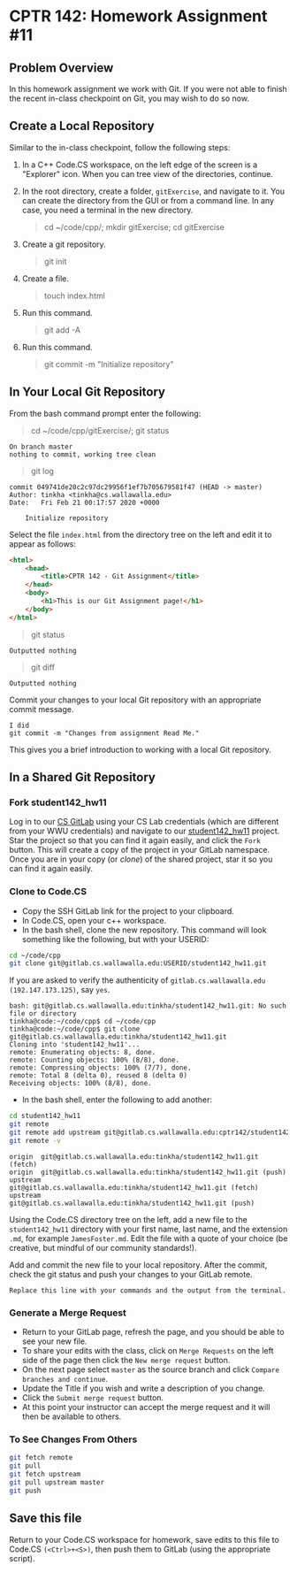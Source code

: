 # CPTR 142: Homework Assignment #11

## Problem Overview

In this homework assignment we work with Git.
If you were not able to finish the recent in-class checkpoint on Git, you may wish to do so now.

## Create a Local Repository

Similar to the in-class checkpoint, follow the following steps:

1. In a C++ Code.CS workspace, on the left edge of the screen is a "Explorer" icon.
  When you can tree view of the directories, continue.

1. In the root directory, create a folder, `gitExercise`, and navigate to it.
  You can create the directory from the GUI or from a command line.
  In any case, you need a terminal in the new directory.

    > cd ~/code/cpp/; mkdir gitExercise; cd gitExercise

1. Create a git repository.

    > git init

1. Create a file.

    > touch index.html

1. Run this command.

    > git add -A

1. Run this command.

    > git commit -m "Initialize repository"

## In Your Local Git Repository

From the bash command prompt enter the following:
> cd ~/code/cpp/gitExercise/; git status

```text
On branch master
nothing to commit, working tree clean
```

> git log

```text
commit 049741de20c2c97dc29956f1ef7b705679581f47 (HEAD -> master)
Author: tinkha <tinkha@cs.wallawalla.edu>
Date:   Fri Feb 21 00:17:57 2020 +0000

    Initialize repository
```

Select the file `index.html` from the directory tree on the left and edit it to appear as follows:

```html
<html>
    <head>
        <title>CPTR 142 - Git Assignment</title>
    </head>
    <body>
        <h1>This is our Git Assignment page!</h1>
    </body>
</html>
```

> git status

```text
Outputted nothing
```

> git diff

```text
Outputted nothing
```

Commit your changes to your local Git repository with an appropriate commit message.

```text
I did
git commit -m "Changes from assignment Read Me."
```

This gives you a brief introduction to working with a local Git repository.

## In a Shared Git Repository

### Fork student142_hw11

Log in to our [CS GitLab](https://gitlab.cs.wallawalla.edu/) using your CS Lab credentials
(which are different from your WWU credentials) and navigate to our
[student142_hw11](https://gitlab.cs.wallawalla.edu/cptr142/student142_hw11) project.
Star the project so that you can find it again easily, and click the `Fork` button.
This will create a copy of the project in your GitLab namespace.
Once you are in your copy (or _clone_) of the shared project, star it so you can find it again easily.

### Clone to Code.CS

* Copy the SSH GitLab link for the project to your clipboard.
* In Code.CS, open your c++ workspace.
* In the bash shell, clone the new repository.
  This command will look something like the following, but with your USERID:

```sh
cd ~/code/cpp
git clone git@gitlab.cs.wallawalla.edu:USERID/student142_hw11.git
```

If you are asked to verify the authenticity of `gitlab.cs.wallawalla.edu (192.147.173.125)`, say `yes`.

```text
bash: git@gitlab.cs.wallawalla.edu:tinkha/student142_hw11.git: No such file or directory
tinkha@code:~/code/cpp$ cd ~/code/cpp
tinkha@code:~/code/cpp$ git clone git@gitlab.cs.wallawalla.edu:tinkha/student142_hw11.git
Cloning into 'student142_hw11'...
remote: Enumerating objects: 8, done.
remote: Counting objects: 100% (8/8), done.
remote: Compressing objects: 100% (7/7), done.
remote: Total 8 (delta 0), reused 8 (delta 0)
Receiving objects: 100% (8/8), done.
```

* In the bash shell, enter the following to add another:

```sh
cd student142_hw11
git remote
git remote add upstream git@gitlab.cs.wallawalla.edu:cptr142/student142_hw11.git
git remote -v
```

```text
origin  git@gitlab.cs.wallawalla.edu:tinkha/student142_hw11.git (fetch)
origin  git@gitlab.cs.wallawalla.edu:tinkha/student142_hw11.git (push)
upstream        git@gitlab.cs.wallawalla.edu:tinkha/student142_hw11.git (fetch)
upstream        git@gitlab.cs.wallawalla.edu:tinkha/student142_hw11.git (push)
```

Using the Code.CS directory tree on the left, add a new file to the `student142_hw11` directory
with your first name, last name, and the extension `.md`, for example `JamesFoster.md`.
Edit the file with a quote of your choice (be creative, but mindful of our community standards!).

Add and commit the new file to your local repository.
After the commit, check the git status and push your changes to your GitLab remote.

```text
Replace this line with your commands and the output from the terminal.
```

### Generate a Merge Request

* Return to your GitLab page, refresh the page, and you should be able to see your new file.
* To share your edits with the class, click on `Merge Requests` on the left side of the page
  then click the `New merge request` button.
* On the next page select `master` as the source branch and click `Compare branches and continue`.
* Update the Title if you wish and write a description of you change.
* Click the `Submit merge request` button.
* At this point your instructor can accept the merge request and it will then be available to others.

### To See Changes From Others

```sh
git fetch remote
git pull
git fetch upstream
git pull upstream master
git push
```

## Save this file

Return to your Code.CS workspace for homework, save edits to this file to Code.CS `(<Ctrl>+<S>)`,
then push them to GitLab (using the appropriate script).
